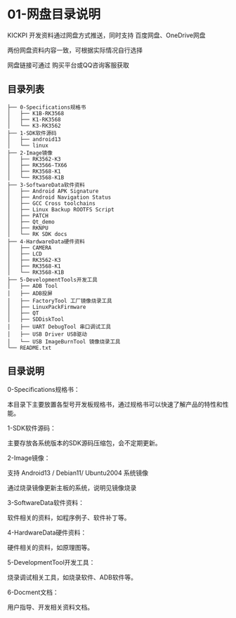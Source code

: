 # 01-网盘目录说明

KICKPI 开发资料通过网盘方式推送，同时支持 百度网盘、OneDrive网盘

两份网盘资料内容一致，可根据实际情况自行选择

网盘链接可通过 购买平台或QQ咨询客服获取



## 目录列表

```
├── 0-Specifications规格书
│   ├── K1B-RK3568
│   ├── K1-RK3568
│   └── K3-RK3562
├── 1-SDK软件源码
│   ├── android13
│   └── linux
├── 2-Image镜像
│   ├── RK3562-K3
│   ├── RK3566-TX66
│   ├── RK3568-K1
│   └── RK3568-K1B
├── 3-SoftwareData软件资料
│   ├── Android APK Signature
│   ├── Android Navigation Status
│   ├── GCC Cross toolchains
│   ├── Linux Backup ROOTFS Script
│   ├── PATCH
│   ├── Qt_demo
│   ├── RKNPU
│   └── RK SDK docs
├── 4-HardwareData硬件资料
│   ├── CAMERA
│   ├── LCD
│   ├── RK3562-K3
│   ├── RK3568-K1
│   └── RK3568-K1B
├── 5-DevelopmentTools开发工具
│   ├── ADB Tool
│   ├── ADB投屏
│   ├── FactoryTool 工厂镜像烧录工具
│   ├── LinuxPackFirmware
│   ├── QT
│   ├── SDDiskTool
│   ├── UART DebugTool 串口调试工具
│   ├── USB Driver USB驱动
│   └── USB ImageBurnTool 镜像烧录工具
└── README.txt
```

## 目录说明

0-Specifications规格书：

本目录下主要放置各型号开发板规格书，通过规格书可以快速了解产品的特性和性能。



1-SDK软件源码：

主要存放各系统版本的SDK源码压缩包，会不定期更新。



2-Image镜像：

支持 Android13 / Debian11/ Ubuntu2004 系统镜像

通过烧录镜像更新主板的系统，说明见镜像烧录



3-SoftwareData软件资料：

软件相关的资料，如程序例子、软件补丁等。



4-HardwareData硬件资料：

硬件相关的资料，如原理图等。



5-DevelopmentTool开发工具：

烧录调试相关工具，如烧录软件、ADB软件等。



6-Docment文档：

用户指导、开发相关资料文档。



